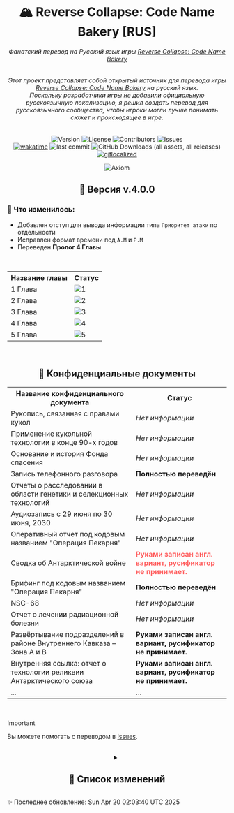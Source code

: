 <h1 align="center">🏔 Reverse Collapse: Code Name Bakery [RUS]</h1>
<h6 align="center">Фанатский перевод на Русский язык игры <a href="https://store.steampowered.com/app/1127700/Reverse_Collapse_Code_Name_Bakery/">Reverse Collapse: Code Name Bakery</a></h6>
<h6 align="center">Этот проект представляет собой открытый источник для перевода игры <a href="https://store.steampowered.com/app/1127700/Reverse_Collapse_Code_Name_Bakery/">Reverse Collapse: Code Name Bakery</a> на русский язык. <br> Поскольку разработчики игры не добавили официальную русскоязычную локализацию, я решил создать перевод для русскоязычного сообщества, чтобы игроки могли лучше понимать сюжет и происходящее в игре. </h6>
<div align="center">

  ![Version](https://img.shields.io/github/v/release/S-MpAI/Reverse-Collapse-RUS?label=Version&style=flat-square)
  ![License](https://img.shields.io/github/license/S-MpAI/Reverse-Collapse-RUS?label=License&style=flat-square)
  ![Contributors](https://img.shields.io/github/contributors/S-MpAI/Reverse-Collapse-RUS?label=Contributors&style=flat-square)
  ![Issues](https://img.shields.io/github/issues/S-MpAI/Reverse-Collapse-RUS?label=Issues&style=flat-square)
  <br>
  [![wakatime](https://wakatime.com/badge/github/S-MpAI/Reverse-Collapse-RUS.svg)](https://wakatime.com/badge/github/S-MpAI/Reverse-Collapse-RUS)
  ![last commit](https://badgen.net/github/last-commit/S-MpAI/Reverse-Collapse-RUS)
  ![GitHub Downloads (all assets, all releases)](https://img.shields.io/github/downloads/S-MpAI/Reverse-Collapse-RUS/total?style=flat)
  [![gitlocalized ](https://gitlocalize.com/repo/10131/whole_project/badge.svg)](https://gitlocalize.com/repo/10131?utm_source=badge)
  <br>

  ![Axiom](https://repobeats.axiom.co/api/embed/8a1aacfa99bc79a299939728ce7a43f69271fe8b.svg)
</div>
<h2  align="center">🚀 Версия v.4.0.0</h2>
<h3  align="left">🔹 Что изменилось:</h3>
<ul style="text-align: left;">
    <li>Добавлен отступ для вывода информации типа <code>Приоритет атаки</code> по отдельности</li>
    <li>Исправлен формат времени под <code>A.M</code> и <code>P.M</code></li>
    <li>Переведен <b>Пролог 4 Главы</b></li>
</ul>

<br>
<table>
         <tr>
             <th>Название главы</th>
             <th>Статус</th>
         </tr>
         <tr>
             <td>1 Глава</td>
             <td>
               <img src="https://api.catgirllover.ru/api/badge/Reverse-Collapse-RUS/1/progress/?t={{TIMESTAMP}}" alt="1">
             </td>
         </tr>
         <tr>
             <td>2 Глава</td>
             <td>
               <img src="https://api.catgirllover.ru/api/badge/Reverse-Collapse-RUS/2/progress/?t={{TIMESTAMP}}" alt="2">
             </td>
         </tr>
         <tr>
             <td>3 Глава</td>
             <td>
               <img src="https://api.catgirllover.ru/api/badge/Reverse-Collapse-RUS/3/progress/?t={{TIMESTAMP}}" alt="3">
             </td>
         </tr>
         <tr>
             <td>4 Глава</td>
             <td>
               <img src="https://api.catgirllover.ru/api/badge/Reverse-Collapse-RUS/4/progress/?t={{TIMESTAMP}}" alt="4">
             </td>
         </tr>
           <tr>
             <td>5 Глава</td>
             <td>
               <img src="https://api.catgirllover.ru/api/badge/Reverse-Collapse-RUS/5/progress/?t={{TIMESTAMP}}" alt="5">
             </td>
         </tr>
     </table>
<br>

<!-- > [!CAUTION]
> .

<br>
 -->

<h2 align="center">💾 Конфиденциальные документы</h2>
<table>
        <tr>
            <th>Название конфиденциального документа</th>
            <th>Статус</th>
        </tr>
        <tr>
            <td>Рукопись, связанная с правами кукол</td>
            <td><i>Нет информации</i></td>
        </tr>
        <tr>
            <td>Применение кукольной технологии в конце 90-х годов</td>
            <td><i>Нет информации</i></td>
        </tr>
        <tr>
            <td>Основание и история Фонда спасения</td>
            <td><i>Нет информации</i></td>
        </tr>
        <tr>
            <td>Запись телефонного разговора</td>
            <td><b>Полностью переведён</b></td>
        </tr>
        <tr>
            <td>Отчеты о расследовании в области генетики и селекционных технологий</td>
            <td><i>Нет информации</i></td>
        </tr>
        <tr>
            <td>Аудиозапись с 29 июня по 30 июня, 2030</td>
            <td><i>Нет информации</i></td>
        </tr>
        <tr>
            <td>Оперативный отчет под кодовым названием "Операция Пекарня"</td>
            <td><i>Нет информации</i></td>
        </tr>
        <tr>
            <td>Сводка об Антарктической войне</td>
            <td style="color: #ff6060;"><b>Руками записан англ. вариант, русификатор не принимает.</b></td>
        </tr>
        <tr>
            <td>Брифинг под кодовым названием "Операция Пекарня"</td>
            <td class="status-green"><b>Полностью переведён</b></td>
        </tr>
        <tr>
            <td>NSC-68</td>
            <td class="status-gray"><i>Нет информации</i></td>
        </tr>
        <tr>
            <td>Отчет о лечении радиационной болезни</td>
            <td class="status-gray"><i>Нет информации</i></td>
        </tr>
        <tr>
            <td>Развёртывание подразделений в районе Внутреннего Кавказа – Зона A и B</td>
            <td class="status-red"><b>Руками записан англ. вариант, русификатор не принимает.</b></td>
        </tr>
        <tr>
            <td>Внутренняя ссылка: отчет о технологии реликвии Антарктического союза</td>
            <td class="status-red"><b>Руками записан англ. вариант, русификатор не принимает.</b></td>
        </tr>
        <tr>
            <td>...</td>
            <td>...</td>
        </tr>
    </table>
<br>

> [!IMPORTANT]  
> Вы можете помогать с переводом в <a href="https://github.com/S-MpAI/Reverse-Collapse-RUS/issues" class="button">Issues</a>.

<br>
<!-- <h2 align="center">📌 Список изменений</h2> -->
<details align="center">
    <summary><h2>📌 Список изменений</h2></summary>
    <details align="left">
        <summary>📂 Версия v.3.8.0</summary>
        <h3>🔹 Что изменилось:</h3>
        <ul style="text-align: left;">
            <li>Изменен текст и размер некоторых слов в Коллекции</li>
            <li>Изменен лексикон некоторых слов.</li>
            <li>Переведен <b>8 Акт 3 Главы</b></li>
        </ul>
    </details>
    <details align="left">
        <summary>📂 Версия v.3.6.0</summary>
        <h3>🔹 Что изменилось:</h3>
        <ul style="text-align: left;">
            <li>Изменен лексикон некоторых слов.</li>
            <li>Переведен <b>6 Акт 3 Главы</b></li>
        </ul>
    </details>
    <details align="left">
        <summary>📂 Версия v.3.5.0</summary>
        <h3>🔹 Что изменилось:</h3>
        <ul style="text-align: left;">
            <li>Изменен лексикон некоторых слов.</li>
            <li>Переведен <b>5 Акт 3 Главы</b></li>
        </ul>
    </details>
    <details align="left">
        <summary>📂 Версия v.3.4.0</summary>
        <h3>🔹 Что изменилось:</h3>
        <ul style="text-align: left;">
            <li>Изменен лексикон связанный с переводом строк типа <code>Inner Caucasus theater base</code></li>
            <li>Переведен <b>4 Акт 3 Главы</b></li>
            <li>Переведен <b>перерыв 4 Акта 3 Главы</b></li>
        </ul>
    </details>
    <details align="left">
        <summary>📂 Версия v.3.3.1</summary>
        <h3>🔹 Что изменилось:</h3>
        <ul style="text-align: left;">
            <li>Добавлен отсутствующий перевод для <b>3 Акта 3 Главы</b></li>
        </ul>
    </details>
    <details align="left">
        <summary>📂 Версия v.3.3.0</summary>
        <h3>🔹 Что изменилось:</h3>
        <ul style="text-align: left;">
            <li>Переведен <b>3 Акт 3 Главы</b></li>
            <li>Изменен перевод некоторых эффектов и статусов</li>
        </ul>
    </details>
    <details align="left">
        <summary>📂 Версия v.3.2.0</summary>
        <h3>🔹 Что изменилось:</h3>
        <ul style="text-align: left;">
            <li>Переведен <b>2 Акт 3 Главы</b></li>
        </ul>
    </details>
    <details align="left">
        <summary>📂 Версия v.3.1.2</summary>
        <h3>🔹 Что изменилось:</h3>
        <ul style="text-align: left;">
            <li>Переведен <b>1 Акт 3 Главы</b></li>
        </ul>
    </details>
    <details  align="left">
        <summary>📂 Версия v.3.0.0</summary>
        <h3>🔹 Что изменилось:</h3>
        <ul style="text-align: left;">
            <li>Переведен <b>Пролог 3 Главы</b></li>
        </ul>
    </details>
    <details align="left">
        <summary>📂 Версия v.2.9.0</summary>
        <h3>🔹 Что изменилось:</h3>
        <ul style="text-align: left;">
            <li>Переведен <b>9 Акт 2 Главы</b></li>
            <li>Переведена <b>вся одежда из DLC</b></li>
        </ul>
    </details>
    <details align="left">
        <summary>📂 Версия v.2.8.0</summary>
        <h3>🔹 Что изменилось:</h3>
        <ul style="text-align: left;">
            <li>Переведен <b>8 Акт 2 Главы</b></li>
            <li>Переведен <b>перерыв 9 Акта 2 Главы</b></li>
        </ul>
    </details>
    <details align="left">
        <summary>📂 Версия v.2.7.0</summary>
        <h3>🔹 Что изменилось:</h3>
        <ul style="text-align: left;">
            <li>Переведен <b>7 Акт 2 Главы</b></li>
            <li>Изменен перевод строк типа <code>\nОставшиеся шаги: {{B}}</code> под общий шаблон;</li>
        </ul>
    </details>
    <details align="left">
        <summary>📂 Версия v.2.6.0</summary>
        <h3>🔹 Что изменилось:</h3>
        <ul style="text-align: left;">
            <li>Переведен <b>6 Акт 2 Главы</b></li>
        </ul>
    </details>
    <details align="left">
        <summary>📂 Версия v.2.5.0</summary>
        <h3>🔹 Что изменилось:</h3>
        <ul style="text-align: left;">
            <li>Переведен <b>5 Акт 2 Главы</b></li>
            <li>Переведен <b>4 Акт 2 Главы</b></li>
            <li>Переведен <b>перерыв 6 Акта 2 Главы</b></li>
        </ul>
    </details>
    <details align="left">
        <summary>📂 Версия v.2.3.0</summary>
        <h3>🔹 Что изменилось:</h3>
        <ul style="text-align: left;">
            <li>Переведен <b>3 Акт 2 Главы</b> со всеми секретками</li>
        </ul>
    </details>
    <details align="left">
        <summary>📂 Версия v.2.0.2</summary>
        <h3>🔹 Что изменилось:</h3>
        <blockquote style="text-align: left;">Очень повезло получить перевод к конфиденциальному файлу т.к. не каждый такой файл поддаётся переводчику.</blockquote><br>
        <ul style="text-align: left;">
            <li>Добавлен подробный перевод конфиденциального файла <code>Первоначальный отчет об инциденте в Варшаве</code></li>
            <li>Частично улучшен перевод текст одной из битв (предположительно <code>Внутренний конфликт</code>)</li>
            <li>Точечные переводы сломанных имен от авто-переводчика (Джефутией, Лиджем, УРНК)</li>
            <li>Добавлен и изменен перевод некоторых достижений под общий шаблон</li>
        </ul>
    </details>
    <details align="left">
        <summary>📂 Версия v.2.0.1</summary>
        <h3>🔹 Что изменилось:</h3>
        <ul style="text-align: left;">
            <li>В некоторых местах доработано отображение навыков в сведениях о существе</li>
            <li>Изменено отображение некоторых имен статусов</li>
            <li>Улучшен перевод строк типа:  <code>Декабрь {{A}}th, {{B}} P.M. Умеренный снег</code></li>
            <li>Точечные переводы сломанных слов от авто-переводчика</li>
        </ul>
    </details>
</details>


✨ Последнее обновление: Sun Apr 20 02:03:40 UTC 2025
